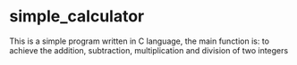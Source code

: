 # simple_calculator

This is a simple program written in C language, the main function is: to achieve the addition, subtraction, multiplication and division of two integers
